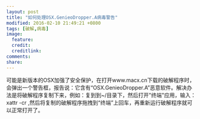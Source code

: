 ```yaml
---
layout: post
title: "如何处理OSX.GenieoDropper.A病毒警告"
modified: 2016-02-10 21:49:21 +0800
tags: [破解,病毒]
image:
  feature: 
  credit: 
  creditlink: 
comments: 
share: 
---
```

可能是新版本的OSX加强了安全保护，在打开www.macx.cn下载的破解程序时，会弹出一个警告框，报告说：它含有“OSX.GenieoDropper.A”恶意软件。解决办法是将破解程序复制下来，例如：复到到~/目录下，然后打开"终端"应用，输入：xattr -cr ,然后将复制的破解程序拖拽到“终端”上回车，再重新运行破解程序就可以正常打开了。
